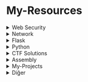 # My-Resources
<details>
  <summary>Web Security</summary>

  1. Insecure Direct Object References (IDOR) - Zafiyetini Anlamak
     * [http://mertbingol.online/posts/Insecure-Direct-Object-References-(IDOR).html](http://mertbingol.online/posts/Insecure-Direct-Object-References-(IDOR).html)

</details>

<details>
  <summary>Network</summary>

  1. Local Area Network Ve İçerisindeki Hususlar
     * [https://www.youtube.com/watch?v=HugffkAwAwU](https://www.youtube.com/watch?v=HugffkAwAwU)
     * [http://mertbingol.online/posts/local-area-network-ve-i%C3%A7erisindeki-hususlar.html](http://mertbingol.online/posts/local-area-network-ve-i%C3%A7erisindeki-hususlar.html)
     * [http://mertbingol.online/pdf/temelnetwork%231.pdf](http://mertbingol.online/pdf/temelnetwork%231.pdf)
  2. Cisco Packet Tracer ile Local Ağ Oluşturmak | Router, Switch ve DHCP Configrasyonlari
     * [https://www.youtube.com/watch?v=9IS26YmuMn0&t=7s](https://www.youtube.com/watch?v=9IS26YmuMn0&t=7s)

</details>

<details>
  <summary>Flask</summary>

  1. Flask 0x1 | Localhost Uzerinde Server Deploy Etmek
     * [https://www.youtube.com/watch?v=GAKlZ2wjb6w](https://www.youtube.com/watch?v=GAKlZ2wjb6w)
     * [https://github.com/mertbingol0/flask-pratice/blob/main/Flask-deploy_server/main.py](https://github.com/mertbingol0/flask-pratice/blob/main/Flask-deploy_server/main.py)
  2. Flask 0x2 | Flask ile Web Sayfalari Olusturmak
     * [https://www.youtube.com/watch?v=MreaXRQc61I](https://www.youtube.com/watch?v=MreaXRQc61I)
     * [https://github.com/mertbingol0/flask-pratice/blob/main/Flask-basic_site-Pages/bsic_site-Pages.py](https://github.com/mertbingol0/flask-pratice/blob/main/Flask-basic_site-Pages/bsic_site-Pages.py)
  3. Flask 0x3 | Flask ile Dinamik URL Yapisi
     * [https://www.youtube.com/watch?v=wb3Gq3VfX-U](https://www.youtube.com/watch?v=wb3Gq3VfX-U)
     * [https://github.com/mertbingol0/flask-pratice/blob/main/Flask-Dynamic_Url-Structure/Dynamic-Url_Structure.py](https://github.com/mertbingol0/flask-pratice/blob/main/Flask-Dynamic_Url-Structure/Dynamic-Url_Structure.py)
  3. Flask 0x4 | Flask ile Olusturulan Sayfalara HTML Dosyasi Return Etmek
     * [https://www.youtube.com/watch?v=58pSOoJ9Tog](https://www.youtube.com/watch?v=58pSOoJ9Tog)
     * [https://github.com/mertbingol0/flask-pratice/tree/main/Flask-return_HTML-file-to-pages](https://github.com/mertbingol0/flask-pratice/tree/main/Flask-return_HTML-file-to-pages)

</details>

<details>
  <summary>Python</summary>

  1. Print Parameters | print() | sep | end
     * [https://www.youtube.com/watch?v=P9z3OuWE9Bg&t=145s](https://www.youtube.com/watch?v=P9z3OuWE9Bg&t=145s)
  2. Print Parameters | print() | file
     * [https://www.youtube.com/watch?v=8U48ukvbsrE&t=3s](https://www.youtube.com/watch?v=8U48ukvbsrE&t=3s)
  3. Print Parameters | print() | flush
     * [https://www.youtube.com/watch?v=nIFnwGmfH64&t=180s](https://www.youtube.com/watch?v=nIFnwGmfH64&t=180s)
  4. Kullanicidan Veri alma | Type Conversion | input | int() | str()
     * [https://www.youtube.com/watch?v=XI9j6-cXeKg&t=49s](https://www.youtube.com/watch?v=XI9j6-cXeKg&t=49s)
  5. Type Conversions | str() | int() | float() | complex()
     * [https://www.youtube.com/watch?v=rw5dxnvbFQA&t=13s](https://www.youtube.com/watch?v=rw5dxnvbFQA&t=13s)
  6. eval() | Evaluate Expressions Dynamically
     * [https://www.youtube.com/watch?v=RCyWGuOrTbI&t=46s](https://www.youtube.com/watch?v=RCyWGuOrTbI&t=46s)


</details>

<details>
  <summary>CTF Solutions</summary>

  1. PicoCTF Web Exploitation GET aHEAD
     * [https://www.youtube.com/watch?v=LQtCxIGEXjw&t=2s](https://www.youtube.com/watch?v=LQtCxIGEXjw&t=2s)
  2. PicoCTF Web Exploitation Cookies
     * [https://www.youtube.com/watch?v=FpDe8rZi1yU&t=15s](https://www.youtube.com/watch?v=FpDe8rZi1yU&t=15s)
  3. PicoCTF Web Exploitation Insp3ct0r
     * [https://www.youtube.com/watch?v=owZXHlZIQUY&t=129s](https://www.youtube.com/watch?v=owZXHlZIQUY&t=129s)
  4. HackTheBox Behind the Scenes CTF
     * [https://www.youtube.com/watch?v=Y_5EgVVPlBc&t=13s](https://www.youtube.com/watch?v=Y_5EgVVPlBc&t=13s)
  5. Portswigger OS Command İnjection, Simple Case
     * [https://www.youtube.com/watch?v=an7UVZk6fqI](https://www.youtube.com/watch?v=an7UVZk6fqI)
  6. HackTheBox - Behind the Scenes
     * [http://mertbingol.online/posts/HackTheBox-Behind-the-Scenes-CTF-Solutions.html](http://mertbingol.online/posts/HackTheBox-Behind-the-Scenes-CTF-Solutions.html)
</details>

<details>
  <summary>Assembly</summary>

  1. Assembly 101 - Registers
     * [http://mertbingol.online/posts/assembly-101-registers.html](http://mertbingol.online/posts/assembly-101-registers.html)

</details>
 <details>
 <summary>My-Projects</summary>

  1. xss-scanner
     * [https://github.com/mertbingol0/xss-scanner](https://github.com/mertbingol0/xss-scanner)
  2. SysInfo-C
     * [https://github.com/mertbingol0/SysInfo-C](https://github.com/mertbingol0/SysInfo-C)
  3. WCI-Controller
     * [https://github.com/mertbingol0/WCI-Controller](https://github.com/mertbingol0/WCI-Controller)
  4. flask-pratice
     * [https://github.com/mertbingol0/flask-pratice](https://github.com/mertbingol0/flask-pratice)
  5. V-Reader
     * [https://github.com/mertbingol0/V-Reader](https://github.com/mertbingol0/V-Reader)
  6. CS-Chat
     * [https://github.com/mertbingol0/CS-Chat](https://github.com/mertbingol0/CS-Chat)
  7. Takeup
     * [https://github.com/mertbingol0/Takeup](https://github.com/mertbingol0/Takeup)
</details>

<details>
  <summary>Diğer</summary>

  1. Compiler Nasıl Çalışır?
     * [https://www.youtube.com/watch?v=hub6QYwKfIw&t=20s](https://www.youtube.com/watch?v=hub6QYwKfIw&t=20s)
  2. Sandbox Nedir? APT'ler nasil Sanbox'i atlatir?
     * [https://www.youtube.com/watch?v=UFlRxRJB9ro&t=44s](https://www.youtube.com/watch?v=UFlRxRJB9ro&t=44s)
  3. Sandbox Nedir? APT'ler nasil Sanbox'i atlatir?
     * [http://mertbingol.online/pdf/sandbox-nedir.pdf](http://mertbingol.online/pdf/sandbox-nedir.pdf)

</details>
